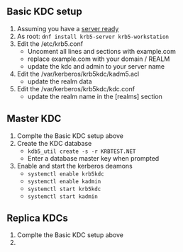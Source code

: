 ## Basic KDC setup
1. Assuming you have a [server ready](CentOS8-2.md)
1. As root: `dnf install krb5-server krb5-workstation`
1. Edit the /etc/krb5.conf
    * Uncoment all lines and sections with example.com
    * replace example.com with your domain / REALM
    * update the kdc and admin to your server name
1. Edit the /var/kerberos/krb5kdc/kadm5.acl
    * update the realm data
1. Edit the /var/kerberos/krb5kdc/kdc.conf
    * update the realm name in the [realms] section

## Master KDC
1. Complte the Basic KDC setup above
1. Create the KDC database
    * `kdb5_util create -s -r KRBTEST.NET`
    * Enter a database master key when prompted
1. Enable and start the kerberos deamons
    * `systemctl enable krb5kdc`
    * `systemctl enable kadmin`
    * `systemctl start krb5kdc`
    * `systemctl start kadmin`

## Replica KDCs
1. Complte the Basic KDC setup above
1. 